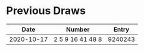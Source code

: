 # Previous Draws

| Date | Number | Entry |
| ---- | ------ | ----- |
| 2020-10-17 | 2 5 9 16 41 48 8 | 9240243 |

